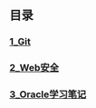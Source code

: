 ## 目录

### [1_Git](./Docs/1_Git.md)
### [2_Web安全](./Docs/2_Web安全.md)
### [3_Oracle学习笔记](./Docs/3_Oracle学习笔记.md)